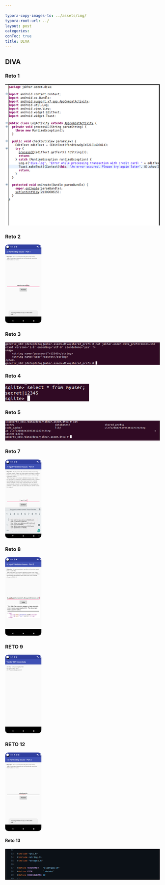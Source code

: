 ```yaml
---

typora-copy-images-to: ../assets/img/
typora-root-url: ../
layout: post
categories: 
conToc: true
title: DIVA
---
```




## DIVA 

### Reto 1

![image-20220531171931635](/assets/img/image-20220531171931635.png)

### Reto 2

<img src="/assets/img/image-20220531172215295.png" alt="image-20220531172215295" style="zoom:25%;" />



### Reto 3

![image-20220531172744081](/assets/img/image-20220531172744081.png)

### Reto 4

![image-20220531173846333](/assets/img/image-20220531173846333.png)

### Reto 5

![image-20220531174027483](/assets/img/image-20220531174027483.png)

### Reto 7

<img src="/assets/img/image-20220531183101306.png" alt="image-20220531183101306" style="zoom:25%;" />

### Reto 8

<img src="/assets/img/image-20220531183425514.png" alt="image-20220531183425514" style="zoom:25%;" />

### RETO 9

<img src="/assets/img/image-20220531185017099.png" alt="image-20220531185017099" style="zoom:25%;" />

### RETO 12

<img src="/assets/img/image-20220602165258269.png" alt="image-20220602165258269" style="zoom:25%;" />

#### Reto 13

![image-20220602170101321](/assets/img/image-20220602170101321.png)
